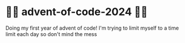 # 🧑‍🎄 advent-of-code-2024 🧑‍🎄

Doing my first year of advent of code! I'm trying to limit myself to a time limit each day so don't mind the mess 